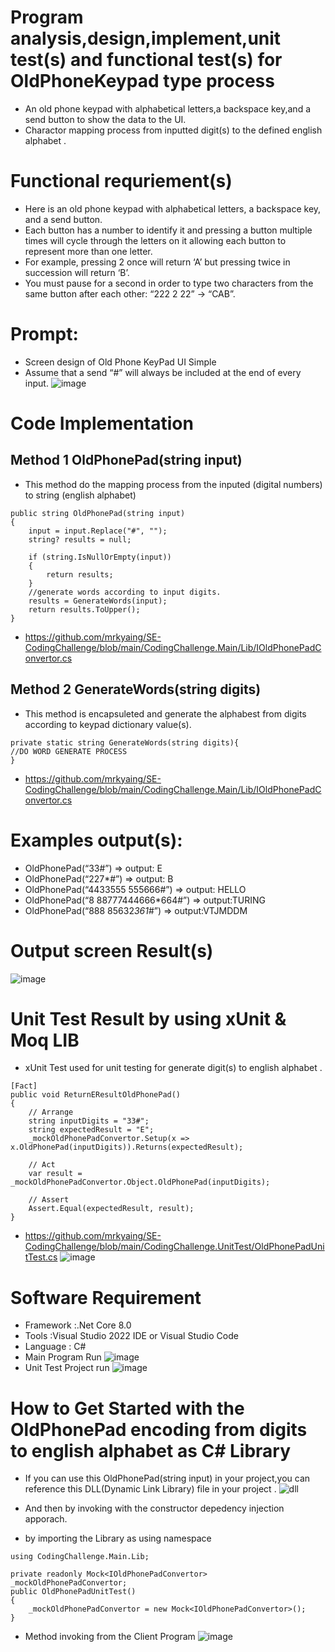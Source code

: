 # Program analysis,design,implement,unit test(s) and functional test(s) for OldPhoneKeypad type process
- An old phone keypad with alphabetical letters,a backspace key,and a send button to show the data to the UI.
- Charactor mapping process  from inputted digit(s) to the defined english alphabet .
# Functional requriement(s) 
- Here is an old phone keypad with alphabetical letters, a backspace key, and a send button.
- Each button has a number to identify it and pressing a button multiple times will cycle through the letters on it allowing each button to represent more than one letter.
- For example, pressing 2 once will return ‘A’ but pressing twice in succession will return ‘B’.
- You must pause for a second in order to type two characters from the same button after each other: “222 2 22” -> “CAB”.
# Prompt:
- Screen design of Old Phone KeyPad UI Simple
- Assume that a send “#” will always be included at the end of every input.
 ![image](https://github.com/mrkyaing/codingchallenge/assets/9696016/36dcdeb4-7f2a-429f-a23e-185279db5a14)

# Code Implementation  
## Method 1 **OldPhonePad(string input)**
- This method do the mapping process from the inputed (digital numbers)  to string (english alphabet)
```
public string OldPhonePad(string input)
{
    input = input.Replace("#", "");
    string? results = null;

    if (string.IsNullOrEmpty(input))
    {
        return results;
    }
    //generate words according to input digits.
    results = GenerateWords(input);
    return results.ToUpper();
}
```
- https://github.com/mrkyaing/SE-CodingChallenge/blob/main/CodingChallenge.Main/Lib/IOldPhonePadConvertor.cs
## Method 2 **GenerateWords(string digits)**
- This method is encapsuleted and generate the alphabest from digits according to keypad dictionary value(s). 
```
private static string GenerateWords(string digits){
//DO WORD GENERATE PROCESS 
}
```
- https://github.com/mrkyaing/SE-CodingChallenge/blob/main/CodingChallenge.Main/Lib/IOldPhonePadConvertor.cs
# Examples output(s):
- OldPhonePad(“33#”) => output: E
- OldPhonePad(“227*#”) => output: B
- OldPhonePad(“4433555 555666#”) => output: HELLO
- OldPhonePad(“8 88777444666*664#”) => output:TURING
- OldPhonePad(“888 85632*361*#”) => output:VTJMDDM
# Output screen Result(s)
![image](https://github.com/mrkyaing/codingchallenge/assets/9696016/e29eeea5-bcba-4dad-bbdb-cf9374046ad3)

# Unit Test Result by using xUnit & Moq LIB
- xUnit Test used for unit testing for generate digit(s) to english alphabet .
```
[Fact]
public void ReturnEResultOldPhonePad()
{
    // Arrange
    string inputDigits = "33#";
    string expectedResult = "E";
    _mockOldPhonePadConvertor.Setup(x => x.OldPhonePad(inputDigits)).Returns(expectedResult);

    // Act
    var result = _mockOldPhonePadConvertor.Object.OldPhonePad(inputDigits);

    // Assert
    Assert.Equal(expectedResult, result);
}
```
- https://github.com/mrkyaing/SE-CodingChallenge/blob/main/CodingChallenge.UnitTest/OldPhonePadUnitTest.cs
  ![image](https://github.com/user-attachments/assets/01ac2d9c-4874-4b4f-aa8f-02b31f4c1f3d)

# Software Requirement
- Framework :.Net Core 8.0
- Tools     :Visual Studio 2022 IDE or Visual Studio Code
- Language  : C#
- Main Program Run
![image](https://github.com/user-attachments/assets/e006b977-87ef-4543-be64-dac2f9b572d0)
- Unit Test Project run
![image](https://github.com/user-attachments/assets/43b2b648-0a57-482d-bcf5-8875f99a1a8a)
# How to Get Started with the OldPhonePad encoding from digits to english alphabet  as C# Library 
- If you can use this OldPhonePad(string input) in your project,you can reference this DLL(Dynamic Link Library) file in your project .
![dll](https://github.com/user-attachments/assets/12a95342-f433-4584-b798-4e0e9dad1efa)

- And then by invoking  with the constructor depedency injection apporach.
- by importing the Library as using namespace
```
using CodingChallenge.Main.Lib;
```

```
private readonly Mock<IOldPhonePadConvertor> _mockOldPhonePadConvertor;
public OldPhonePadUnitTest()
{
    _mockOldPhonePadConvertor = new Mock<IOldPhonePadConvertor>();
}
```
- Method invoking from the Client Program 
![image](https://github.com/mrkyaing/codingchallenge/assets/9696016/be95820e-0163-4d6b-a0db-978a207b37cf)








